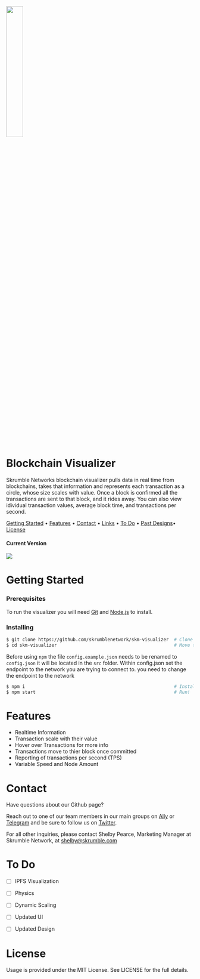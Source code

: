 <img src="/uploads/74f9f8d8dbf06d933a8d728e012222f4/SKM_Logo_black.svg" width=30% height=30%>

# Blockchain Visualizer
Skrumble Networks blockchain visualizer pulls data in real time from blockchains, takes that information and represents each transaction as a circle, whose size scales with value. Once a block is confirmed all the transactions are sent to that block, and it rides away. You can also view idividual transaction values, average block time, and transactions per second.
<br>

 
<p>
  <a href="#getting-started">Getting Started</a> •
  <a href="#features">Features</a> •
  <a href="#contact">Contact</a> •
  <a href="#links">Links</a> •
  <a href="#to do">To Do</a> •
  <a href="#past designs">Past Designs</a>•
  <a href="#license">License</a> 
</p>

#### Current Version
<img src="/uploads/76e63d39f877e080b0aa2a450fa6b6f1/ship2.gif">




    
# Getting Started

### Prerequisites
To run the visualizer you will need [Git](https://git-scm.com/) and [Node.js](https://nodejs.org/en/download/) to install.

### Installing
```bash
$ git clone https://github.com/skrumblenetwork/skm-visualizer  # Clone Git repo
$ cd skm-visualizer                                            # Move to the directory
```

Before using `npm` the file `config.example.json` needs to be renamed to `config.json` it will be located in the `src` folder.
Within config.json set the endpoint to the network you are trying to connect to. 
you need to change the endpoint to the network


```bash
$ npm i                                                        # Install Dependencies
$ npm start                                                    # Run!
```

# Features

* Realtime Information
* Transaction scale with their value
* Hover over Transactions for more info
* Transactions move to thier block once committed
* Reporting of transactions per second (TPS)
* Variable Speed and Node Amount

# Contact
Have questions about our Github page?

Reach out to one of our team members in our main groups on [Ally](https://getally.io/c/) or [Telegram](https://t.me/skrumble) and be sure to follow us on [Twitter](https://twitter.com/SkrumbleNetwork).

For all other inquiries, please contact Shelby Pearce, Marketing Manager at Skrumble Network, at shelby@skrumble.com


# To Do
- [ ] IPFS Visualization
- [ ] Physics
- [ ] Dynamic Scaling
- [ ] Updated UI
- [ ] Updated Design



# License
Usage is provided under the MIT License. See LICENSE for the full details.